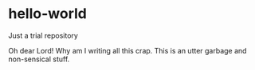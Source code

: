 # hello-world
Just a trial repository

Oh dear Lord!
Why am I writing all this crap. This is an utter garbage and non-sensical stuff.
